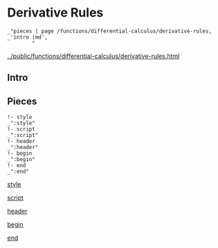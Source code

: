 # Derivative Rules

    _"pieces | page /functions/differential-calculus/derivative-rules, _'intro |md',
            "

[../public/functions/differential-calculus/derivative-rules.html](# "save:")


## Intro

## Pieces

    !- style
    _":style"
    !- script
    _":script"
    !- header
    _":header"
    !- begin
    _":begin"
    !- end
    _":end"

[style]() 

[script]()

[header]()

[begin]()

[end]()

